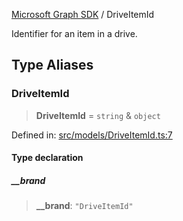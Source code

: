 [Microsoft Graph SDK](README.md) / DriveItemId

Identifier for an item in a drive.

## Type Aliases

### DriveItemId

> **DriveItemId** = `string` & `object`

Defined in: [src/models/DriveItemId.ts:7](https://github.com/Future-Secure-AI/microsoft-graph/blob/main/src/models/DriveItemId.ts#L7)

#### Type declaration

##### \_\_brand

> **\_\_brand**: `"DriveItemId"`
